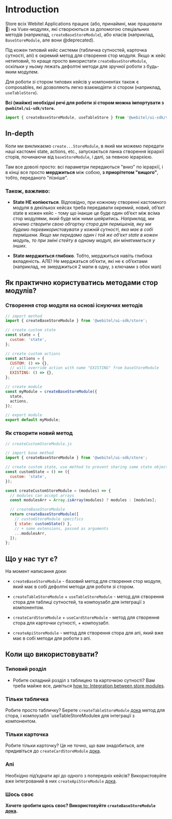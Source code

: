 # Introduction

Store всіх Webitel Applications працює (або, принаймні, має працювати 🙂) на Vuex-модулях, які створюються за допомогою
спеціальних методів (наприклад, `createBaseStoreModule`), або класів (наприклад, `BaseStoreModule`, але вони
@deprecated).

Під кожен типовий кейс системи (табличка сутностей, карточка сутності, апі) є окремий метод для створення стор модуля.
Якщо ж кейс нетиповий, то краще просто використати `createBaseStoreModule`, оскільки у ньому лежать дефолтні методи
для зручної роботи з будь-яким модулем.

Для роботи зі стором типових кейсів у компонентах також є composables, які дозволяють легко взаємодіяти зі стором
(наприклад, `useTableStore`).

**Всі (майже) необхідні речі для роботи зі стором можна імпортувати з `@webitel/ui-sdk/store`.**

```javascript
import { createBaseStoreModule, useTableStore } from '@webitel/ui-sdk/store';
```

## In-depth

Коли ми викликаємо `create...StoreModule`, в який ми можемо передати наші кастомні state, actions, etc., запускається
ланка створення ієрархії сторів, починаючи від `baseStoreModule`, і далі, за певною ієрархією.

Там все доволі просто: всі параметри передаються "вниз" по ієрархії, і в кінці все просто **мерджиться** між собою,
**з приорітетом "вищого"**, тобто, переданого "пізніше".

### Також, важливо:

- **State НЕ копіюється**. Відповідно, при кожному створенні кастомного модуля в декількох кейсах треба передавати
  окремий,
  новий, обʼєкт state в кожен кейс - тому що інакше це буде один обʼєкт між всіма стор модулями, який буде між ними
  шейритись.
  _Наприклад, ми хочемо створити свою обгортку стора для пермішенів, яку ми будемо перевикористовувати у кожній
  сутності, яка
  має в собі пермішени. Якщо ми передамо один і той же обʼєкт state в кожен модуль, то при зміні стейту в одному модулі,
  він мінятиметься у інших._

- **State мерджиться глибоко**. Тобто, мерджиться навіть глибока вкладеність. АЛЕ! Не мерджаться обʼєкти, які не є
  обʼєктами
  (наприклад, не змерджиться 2 мапи в одну, з ключами з обох мап)

## Як практично користуватись методами стор модулів?

### Створення стор модуля на основі існуючих методів

```javascript
// import method
import { createBaseStoreModule } from '@webitel/ui-sdk/store';

// create custom state
const state = {
  custom: 'state',
};

// create custom actions
const actions = {
  CUSTOM: () => {},
  // will override action with name "EXISTING" from baseStoreModule
  EXISTING: () => {},
};

// create module
const myModule = createBaseStoreModule({
  state,
  actions,
});

// export module
export default myModule;
```

### Як створити новий метод

```javascript
// createCustomStoreModule.js

// import base method
import { createBaseStoreModule } from '@webitel/ui-sdk/store';

// create custom state, use method to prevent sharing same state object between customStoreModule usages
const customState = () => ({
  custom: 'state',
});

const createCustomStoreModule = (modules) => {
  // modules can accept arrays
  const modulesArr = Array.isArray(modules) ? modules : [modules];

  // createBaseStoreModule
  return createBaseStoreModule([
    // customStoreModule specifics
    { state: customState() },
    // + some extensions, passed as arguments
    ...modulesArr,
  ]);
};
```

## Що у нас тут є?

На момент написання доки:

- `createBaseStoreModule` - базовий метод для створення стор модуля, який має в собі дефолтні методи для роботи зі
  стором.

- `createTableStoreModule` + `useTableStoreModule` - метод для створення стора для таблиці сутностей, та компоузабл для
  інтеграції з
  компонентом.

- `createCardStoreModule` + `useCardStoreModule` - метод для створення стора для карточки сутності, + компоузабл.

- `createApiStoreModule` - метод для створення стора для апі, який вже має в собі методи для роботи з апі.

## Коли що використовувати?

### Типовий розділ

- Робите складний розділ з таблицею та карточкою сутності? Вам треба майже все, дивіться
  [how to: Integration between store modules](../../../../knowledge-base/how-to/Integration-between-store-modules/Readme.md).

### Тільки табличка

Робите просто табличку? Берете `createTableStoreModule` [дока](../createTableStoreModule/Readme.md) метод для стора,
i компоузабл `useTableStoreModuleя для інтеграції з компонентом.

### Тільки карточка

Робите тільки карточку? Це не точно, що вам знадобиться, але придивіться
до `createCardStoreModule` [дока](../createCardStoreModule/Readme.md).

### Апі

Необхідно підʼєднати api до одного з попередніх кейсів? Використовуйте вже інтегрований в них
`createApiStoreModule` [дока](../createApiStoreModule/Readme.md).

### Шось своє

**Хочете зробити щось своє? Використовуйте `createBaseStoreModule` [дока](../createBaseStoreModule/Readme.md).**
